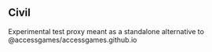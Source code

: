 ## Civil
Experimental test proxy meant as a standalone alternative to @accessgames/accessgames.github.io
